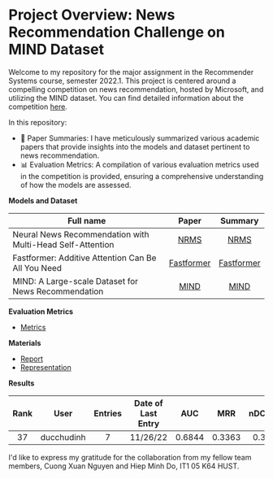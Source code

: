 # Project Overview: News Recommendation Challenge on MIND Dataset

Welcome to my repository for the major assignment in the Recommender Systems course, semester 2022.1. This project is centered around a compelling competition on news recommendation, hosted by Microsoft, and utilizing the MIND dataset. You can find detailed information about the competition [here](https://codalab.lisn.upsaclay.fr/competitions/420).

In this repository:
* 📜 Paper Summaries: I have meticulously summarized various academic papers that provide insights into the models and dataset pertinent to news recommendation.
* 📊 Evaluation Metrics: A compilation of various evaluation metrics used in the competition is provided, ensuring a comprehensive understanding of how the models are assessed.

**Models and Dataset**

| Full name                                                                 | Paper                                              | Summary
| ------------------------------------------------------------------------- |:--------------------------------------------------:|:-------------------------------------:|
| Neural News Recommendation with Multi-Head Self-Attention                 | [NRMS](https://aclanthology.org/D19-1671.pdf)         | [NRMS](https://github.com/ducdinhchu/MIND-news-recommendation/blob/master/S_NRMS.pdf)
| Fastformer: Additive Attention Can Be All You Need                        | [Fastformer](https://arxiv.org/pdf/2108.09084.pdf) | [Fastformer](https://github.com/ducdinhchu/MIND-news-recommendation/blob/master/S_Fastformer.pdf)
| MIND: A Large-scale Dataset for News Recommendation                       | [MIND](https://aclanthology.org/2020.acl-main.331.pdf)     | [MIND](https://github.com/ducdinhchu/MIND-news-recommendation/blob/master/S_MIND.pdf)

**Evaluation Metrics**

* [Metrics](https://github.com/ducdinhchu/MIND-news-recommendation/blob/master/metrics.pdf)

**Materials**

* [Report](https://github.com/ducdinhchu/MIND-news-recommendation/blob/master/report.pdf)
* [Representation](https://github.com/ducdinhchu/MIND-news-recommendation/blob/master/presentation.pptx)

**Results**

| Rank | User       | Entries | Date of Last Entry | AUC     | MRR    | nDCG@5  | nDCG@10 |
|:----:|:----------:|:-------:|:------------------:|:-------:|:------:|:-------:|:-------:|
|  37  | ducchudinh |    7    |      11/26/22      | 0.6844  | 0.3363 | 0.3670  | 0.4238  |

I'd like to express my gratitude for the collaboration from my fellow team members, Cuong Xuan Nguyen and Hiep Minh Do, IT1 05 K64 HUST.
